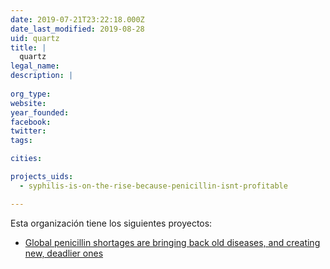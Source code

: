 ```yaml
---
date: 2019-07-21T23:22:18.000Z
date_last_modified: 2019-08-28
uid: quartz
title: |
  quartz
legal_name: 
description: |
  
org_type: 
website: 
year_founded: 
facebook: 
twitter: 
tags:

cities: 

projects_uids:
  - syphilis-is-on-the-rise-because-penicillin-isnt-profitable

---
```


Esta organización tiene los siguientes proyectos:

- [Global penicillin shortages are bringing back old diseases, and creating new, deadlier ones](/proyectos/syphilis-is-on-the-rise-because-penicillin-isnt-profitable)
